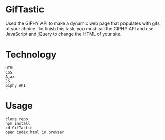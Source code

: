 # GifTastic
Used the GIPHY API to make a dynamic web page that populates with gifs of your choice. To finish this task, you must call the GIPHY API and use JavaScript and jQuery to change the HTML of your site.

# Technology
    HTML
    CSS
    Ajax
    JS
    Giphy API

# Usage
    clone repo
    npm install
    cd GifTastic
    open index.html in browser